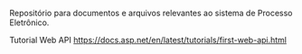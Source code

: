 Repositório para documentos e arquivos relevantes ao sistema de Processo Eletrônico.

Tutorial Web API
https://docs.asp.net/en/latest/tutorials/first-web-api.html
